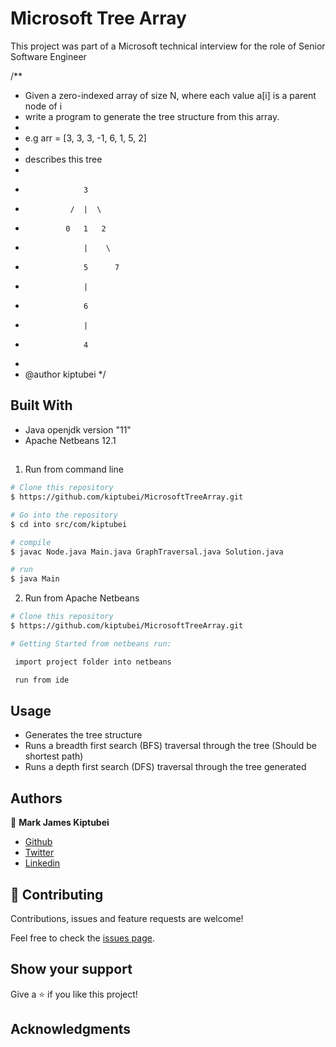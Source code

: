 # Microsoft Tree Array

This project was part of a Microsoft technical interview for the role of Senior Software Engineer

/**
 * Given a zero-indexed array of size N, where each value a[i] is a parent node of i
 * write a program to generate the tree structure from this array.
 * 
 * e.g arr = [3, 3, 3, -1, 6, 1, 5, 2]
 * 
 * describes this tree
 * 
 *                  3
 *               /  |  \
 *              0   1   2
 *                  |    \
 *                  5      7
 *                  |
 *                  6
 *                  |
 *                  4
 * 
 * @author kiptubei
 */


## Built With

- Java openjdk version "11"
- Apache Netbeans 12.1

## 	

1. Run from command line

```bash
# Clone this repository
$ https://github.com/kiptubei/MicrosoftTreeArray.git

# Go into the repository
$ cd into src/com/kiptubei

# compile
$ javac Node.java Main.java GraphTraversal.java Solution.java

# run
$ java Main
```

2. Run from Apache Netbeans

```bash
# Clone this repository
$ https://github.com/kiptubei/MicrosoftTreeArray.git

# Getting Started from netbeans run:

 import project folder into netbeans

 run from ide
```

## Usage

- Generates the tree structure
- Runs a breadth first search (BFS) traversal through the tree (Should be shortest path)
- Runs a depth first search (DFS) traversal through the tree generated

## Authors

👤 **Mark James Kiptubei**

- [Github](https://github.com/kiptubei)
- [Twitter](https://twitter.com/mjabei)
- [Linkedin](https://www.linkedin.com/in/kiptubei/)

## 🤝 Contributing

Contributions, issues and feature requests are welcome!

Feel free to check the <a href="https://github.com/kiptubei/MicrosoftTreeArray/issues" target="_blank">issues page</a>.

## Show your support

Give a ⭐️ if you like this project!

## Acknowledgments


